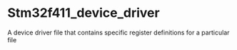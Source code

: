 # Stm32f411_device_driver
A device driver file that contains specific register definitions for a particular file
